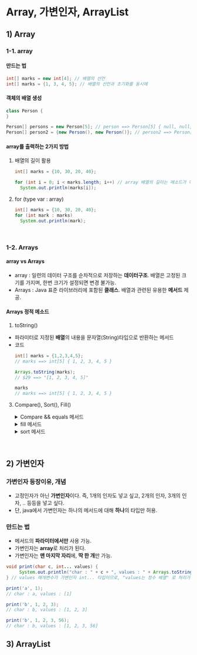 # Array, 가변인자, ArrayList
## 1) Array

### 1-1. array
#### 만드는 법
``` java
int[] marks = new int[4]; // 배열의 선언
int[] marks = {1, 3, 4, 5}; // 배열의 선언과 초기화를 동시에
```
#### 객체의 배열 생성
``` java
class Person {
}

Person[] persons = new Person[5]; // person ==> Person[5] { null, null, null, null, null }
Person[] person2 = {new Person(), new Person()}; // person2 ==> Person[2] { Person@6f496d9f, Person@723279cf }
```
#### array를 출력하는 2가지 방법
1. 배열의 길이 활용
     ``` java
     int[] marks = {10, 30, 20, 40};
     
     for (int i = 0; i < marks.length; i++) // array 배열의 길이는 메소드가 아니고 속성
       System.out.println(marks[i]);
     ```
3. for (type var : array)
     ``` java
     int[] marks = {10, 30, 20, 40};
     for (int mark : marks)
       System.out.println(mark);
     ```
</br>

### 1-2. Arrays
#### array vs Arrays
- array : 일련의 데이터 구조를 순차적으로 저장하는 **데이터구조**. 배열은 고정된 크기를 가지며, 한번 크기가 설정되면 변경 불가능.
- Arrays : Java 표준 라이브러리에 포함된 **클래스**. 배열과 관련된 유용한 **메서드** 제공.
#### Arrays 정적 메소드
1. toString()
  - 파라미터로 지정된 **배열**의 내용을 문자열(String)타입으로 반환하는 메서드
  - 코드
    ``` java
    int[] marks = {1,2,3,4,5};
    // marks ==> int[5] { 1, 2, 3, 4, 5 }

    Arrays.toString(marks);
    // $29 ==> "[1, 2, 3, 4, 5]"

    marks
    // marks ==> int[5] { 1, 2, 3, 4, 5 }
    ```
3. Compare(), Sort(), Fill()
   <details>
     <summary>Compare && equals 메서드</summary>

      - Arrays.compare() 메서드 : </br>
          - input : 배열 2개, output : int형
          - 두 배열의 요소를 차례로 비교하면서, 처음으로 다른 요소를 만나면, 두 요소의 차이를 반환. 
          - 즉, 두 배열의 모든 요소가 같으면 0 반환, 첫 번째 배열이 두 번째 배열보다 작으면 음수를, 크면 양수를 반환. </br>
      - Arrays.equals() 메서드
          - input : 배열 2개, output : boolean
          - 두 배열의 길이와 요소가 동일하면 true, 그렇지 않으면 false
      - 코드 예제
        ``` java
        int[] arr1 = {1,2,3};
        int[] arr2 = {1,2,4};

        Arrays.compare(arr1, arr2); // -1 반환
        Arrays.equals(arr1, arr2); // false 반환
        ```
   </details>

   <details>
     <summary>fill 메서드</summary>

      - Arrays.fill() 메서드 : </br>
          - input : 배열 참조와 채울 값, output : void형
          - 배열의 모든 요소를 지정된 값을 채운다.
      - 코드 예시
        ``` java
        int[] arr = new int[5];
        // arr ==> int[5] {0, 0, 0, 0, 0};

        Arrays.fill(arr, 100);

        arr
        // arr ==> int[5] {100, 100, 100, 100, 100}
        ```
   </details>
   <details>
     <summary>sort 메서드</summary>

      - Arrays.sort() 메서드 : </br>
          - input : 정렬할 배열, output : void형
          - 배열의 요소를 오름차순으로 정렬한다. 이 메서드는 다양한 타입의 배열을 정렬하기 위해 overload 되어있다.
      - 코드 예시
        ``` java
        int[] arr = {10 , 2, 4, 90, 2};
        // arr ==> int[5] { 10, 2, 4, 90, 2 }
        Arrays.sort(arr);
        arr
        // int[5] { 2, 2, 4, 10, 90 }

        String[] arr2 = {"abd", "abc", "gdc", "bds"};
        // arr2 ==> String[4] { "abd", "abc", "gdc", "bds" }
        Arrays.sort(arr2);
        arr2
        // arr2 ==> String[4] { "abc", "abd", "bds", "gdc" }

        
        ```
   </details>
</br>

## 2) 가변인자
### 가변인자 등장이유, 개념
- 고정인자가 아닌 **가변인자**이다. 즉, 1개의 인자도 넣고 싶고, 2개의 인자, 3개의 인자, .. 등등을 넣고 싶다.
- 단, java에서 가변인자는 하나의 메서드에 대해 **하나**의 타입만 허용.
### 만드는 법
- 메서드의 **파라미터에서만** 사용 가능.
- 가변인자는 **array**로 처리가 된다.
- 가변인자는 **맨 마지막 자리**에, **딱 한 개**만 가능.
``` java
void print(char c, int... values) {
     System.out.println("char : " + c + ", values : " + Arrays.toString(values));
} // values 매개변수가 가변인자 int... 타입이므로, "values는 정수 배열" 로 처리가 된다.

print('a', 1);
// char : a, values : [1]

print('b', 1, 2, 3);
// char : b, values : [1, 2, 3]

print('b', 1, 2, 3, 56);
// char : b, values : [1, 2, 3, 56]
```

## 3) ArrayList
